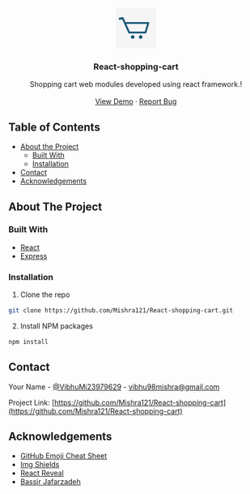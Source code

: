 <!-- [![Contributors][contributors-shield]][contributors-url]
[![Forks][forks-shield]][forks-url]
[![Stargazers][stars-shield]][stars-url]
[![Issues][issues-shield]][issues-url]
[![MIT License][license-shield]][license-url]
[![LinkedIn][linkedin-shield]][linkedin-url] -->



<!-- PROJECT LOGO -->
<br />
<p align="center">
  <a href="https://github.com/Mishra121/React-shopping-cart">
    <img src="public/images/shopping-pro.jpg" alt="Logo" width="80" height="80">
  </a>

  <h3 align="center">React-shopping-cart</h3>

  <p align="center">
    Shopping cart web modules developed using react framework.!
    <br />
    <br />
    <a href="https://react-shopping-cart-vibhu.herokuapp.com">View Demo</a>
    ·
    <a href="https://github.com/Mishra121/React-shopping-cart/issues">Report Bug</a>
  </p>
</p>



<!-- TABLE OF CONTENTS -->
## Table of Contents

* [About the Project](#about-the-project)
  * [Built With](#built-with)
  * [Installation](#installation)
* [Contact](#contact)
* [Acknowledgements](#acknowledgements)



<!-- ABOUT THE PROJECT -->
## About The Project

### Built With
* [React](https://reactjs.org/)
* [Express](https://expressjs.com/)


### Installation

1. Clone the repo
```sh
git clone https://github.com/Mishra121/React-shopping-cart.git
```
2. Install NPM packages
```sh
npm install
```

<!-- CONTACT -->
## Contact

Your Name - [@VibhuMi23979629](https://twitter.com/VibhuMi23979629) - vibhu98mishra@gmail.com

Project Link: [https://github.com/Mishra121/React-shopping-cart](https://github.com/Mishra121/React-shopping-cart)



<!-- ACKNOWLEDGEMENTS -->
## Acknowledgements
* [GitHub Emoji Cheat Sheet](https://gitmoji.carloscuesta.me/)
* [Img Shields](https://shields.io)
* [React Reveal](https://www.react-reveal.com/)
* [Bassir Jafarzadeh](https://twitter.com/basirjd)





<!-- MARKDOWN LINKS & IMAGES -->
<!-- https://www.markdownguide.org/basic-syntax/#reference-style-links -->
[contributors-shield]: https://img.shields.io/github/contributors/othneildrew/Best-README-Template.svg?style=flat-square
[contributors-url]: https://github.com/othneildrew/Best-README-Template/graphs/contributors
[forks-shield]: https://img.shields.io/github/forks/othneildrew/Best-README-Template.svg?style=flat-square
[forks-url]: https://github.com/othneildrew/Best-README-Template/network/members
[stars-shield]: https://img.shields.io/github/stars/othneildrew/Best-README-Template.svg?style=flat-square
[stars-url]: https://github.com/othneildrew/Best-README-Template/stargazers
[issues-shield]: https://img.shields.io/github/issues/othneildrew/Best-README-Template.svg?style=flat-square
[issues-url]: https://github.com/othneildrew/Best-README-Template/issues
[license-shield]: https://img.shields.io/github/license/othneildrew/Best-README-Template.svg?style=flat-square
[license-url]: https://github.com/othneildrew/Best-README-Template/blob/master/LICENSE.txt
[linkedin-shield]: https://img.shields.io/badge/-LinkedIn-black.svg?style=flat-square&logo=linkedin&colorB=555
